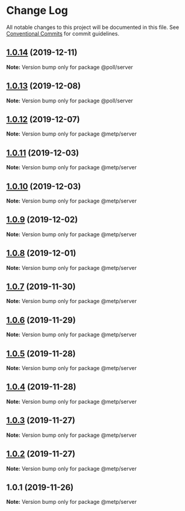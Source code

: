 # Change Log

All notable changes to this project will be documented in this file.
See [Conventional Commits](https://conventionalcommits.org) for commit guidelines.

## [1.0.14](https://github.com/kristiyan-ASW-G-08/typescript-meetup-clone/compare/v1.0.13...v1.0.14) (2019-12-11)

**Note:** Version bump only for package @poll/server





## [1.0.13](https://github.com/kristiyan-ASW-G-08/typescript-meetup-clone/compare/v1.0.12...v1.0.13) (2019-12-08)

**Note:** Version bump only for package @poll/server





## [1.0.12](https://github.com/kristiyan-ASW-G-08/typescript-meetup-clone/compare/v1.0.11...v1.0.12) (2019-12-07)

**Note:** Version bump only for package @metp/server





## [1.0.11](https://github.com/kristiyan-ASW-G-08/typescript-meetup-clone/compare/v1.0.10...v1.0.11) (2019-12-03)

**Note:** Version bump only for package @metp/server





## [1.0.10](https://github.com/kristiyan-ASW-G-08/typescript-meetup-clone/compare/v1.0.9...v1.0.10) (2019-12-03)

**Note:** Version bump only for package @metp/server





## [1.0.9](https://github.com/kristiyan-ASW-G-08/typescript-meetup-clone/compare/v1.0.8...v1.0.9) (2019-12-02)

**Note:** Version bump only for package @metp/server





## [1.0.8](https://github.com/kristiyan-ASW-G-08/typescript-meetup-clone/compare/v1.0.7...v1.0.8) (2019-12-01)

**Note:** Version bump only for package @metp/server





## [1.0.7](https://github.com/kristiyan-ASW-G-08/typescript-meetup-clone/compare/v1.0.6...v1.0.7) (2019-11-30)

**Note:** Version bump only for package @metp/server





## [1.0.6](https://github.com/kristiyan-ASW-G-08/typescript-meetup-clone/compare/v1.0.5...v1.0.6) (2019-11-29)

**Note:** Version bump only for package @metp/server





## [1.0.5](https://github.com/kristiyan-ASW-G-08/typescript-meetup-clone/compare/v1.0.4...v1.0.5) (2019-11-28)

**Note:** Version bump only for package @metp/server





## [1.0.4](https://github.com/kristiyan-ASW-G-08/typescript-meetup-clone/compare/v1.0.3...v1.0.4) (2019-11-28)

**Note:** Version bump only for package @metp/server





## [1.0.3](https://github.com/kristiyan-ASW-G-08/typescript-meetup-clone/compare/v1.0.2...v1.0.3) (2019-11-27)

**Note:** Version bump only for package @metp/server





## [1.0.2](https://github.com/kristiyan-ASW-G-08/typescript-meetup-clone/compare/v1.0.1...v1.0.2) (2019-11-27)

**Note:** Version bump only for package @metp/server





## 1.0.1 (2019-11-26)

**Note:** Version bump only for package @metp/server
